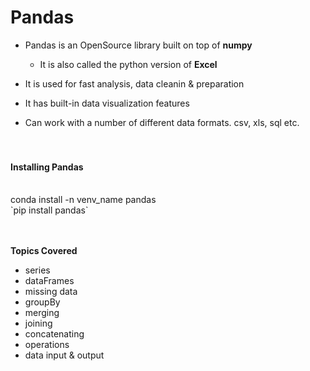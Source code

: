 # Pandas

* Pandas is an OpenSource library built on top of **numpy**
	* It is also called the python version of **Excel**<br>
	
* It is used for fast analysis, data cleanin & preparation <br>
* It has built-in data visualization features<br>
* Can work with a number of different data formats. csv, xls, sql etc.<br><br><br>

#### Installing Pandas
<br>
conda install -n venv_name pandas<br>
`pip install pandas`<br><br><br>


**Topics Covered**

* series
* dataFrames
* missing data
* groupBy
* merging
* joining
* concatenating
* operations
* data input & output